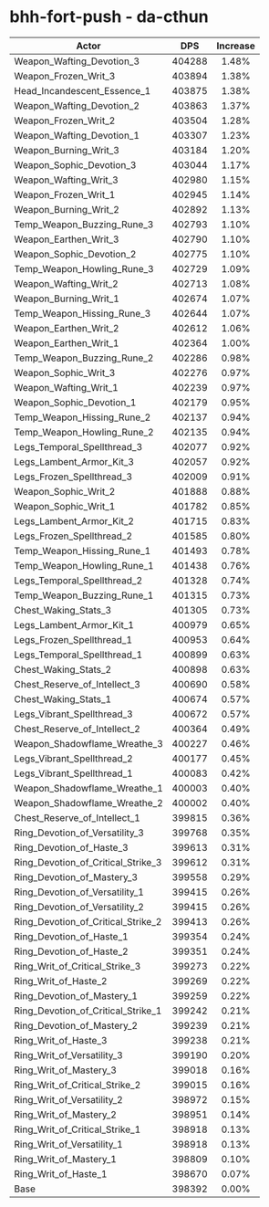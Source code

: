 # bhh-fort-push - da-cthun
| Actor | DPS | Increase |
|---|:---:|:---:|
|Weapon_Wafting_Devotion_3|404288|1.48%|
|Weapon_Frozen_Writ_3|403894|1.38%|
|Head_Incandescent_Essence_1|403875|1.38%|
|Weapon_Wafting_Devotion_2|403863|1.37%|
|Weapon_Frozen_Writ_2|403504|1.28%|
|Weapon_Wafting_Devotion_1|403307|1.23%|
|Weapon_Burning_Writ_3|403184|1.20%|
|Weapon_Sophic_Devotion_3|403044|1.17%|
|Weapon_Wafting_Writ_3|402980|1.15%|
|Weapon_Frozen_Writ_1|402945|1.14%|
|Weapon_Burning_Writ_2|402892|1.13%|
|Temp_Weapon_Buzzing_Rune_3|402793|1.10%|
|Weapon_Earthen_Writ_3|402790|1.10%|
|Weapon_Sophic_Devotion_2|402775|1.10%|
|Temp_Weapon_Howling_Rune_3|402729|1.09%|
|Weapon_Wafting_Writ_2|402713|1.08%|
|Weapon_Burning_Writ_1|402674|1.07%|
|Temp_Weapon_Hissing_Rune_3|402644|1.07%|
|Weapon_Earthen_Writ_2|402612|1.06%|
|Weapon_Earthen_Writ_1|402364|1.00%|
|Temp_Weapon_Buzzing_Rune_2|402286|0.98%|
|Weapon_Sophic_Writ_3|402276|0.97%|
|Weapon_Wafting_Writ_1|402239|0.97%|
|Weapon_Sophic_Devotion_1|402179|0.95%|
|Temp_Weapon_Hissing_Rune_2|402137|0.94%|
|Temp_Weapon_Howling_Rune_2|402135|0.94%|
|Legs_Temporal_Spellthread_3|402077|0.92%|
|Legs_Lambent_Armor_Kit_3|402057|0.92%|
|Legs_Frozen_Spellthread_3|402009|0.91%|
|Weapon_Sophic_Writ_2|401888|0.88%|
|Weapon_Sophic_Writ_1|401782|0.85%|
|Legs_Lambent_Armor_Kit_2|401715|0.83%|
|Legs_Frozen_Spellthread_2|401585|0.80%|
|Temp_Weapon_Hissing_Rune_1|401493|0.78%|
|Temp_Weapon_Howling_Rune_1|401438|0.76%|
|Legs_Temporal_Spellthread_2|401328|0.74%|
|Temp_Weapon_Buzzing_Rune_1|401315|0.73%|
|Chest_Waking_Stats_3|401305|0.73%|
|Legs_Lambent_Armor_Kit_1|400979|0.65%|
|Legs_Frozen_Spellthread_1|400953|0.64%|
|Legs_Temporal_Spellthread_1|400899|0.63%|
|Chest_Waking_Stats_2|400898|0.63%|
|Chest_Reserve_of_Intellect_3|400690|0.58%|
|Chest_Waking_Stats_1|400674|0.57%|
|Legs_Vibrant_Spellthread_3|400672|0.57%|
|Chest_Reserve_of_Intellect_2|400364|0.49%|
|Weapon_Shadowflame_Wreathe_3|400227|0.46%|
|Legs_Vibrant_Spellthread_2|400177|0.45%|
|Legs_Vibrant_Spellthread_1|400083|0.42%|
|Weapon_Shadowflame_Wreathe_1|400003|0.40%|
|Weapon_Shadowflame_Wreathe_2|400002|0.40%|
|Chest_Reserve_of_Intellect_1|399815|0.36%|
|Ring_Devotion_of_Versatility_3|399768|0.35%|
|Ring_Devotion_of_Haste_3|399613|0.31%|
|Ring_Devotion_of_Critical_Strike_3|399612|0.31%|
|Ring_Devotion_of_Mastery_3|399558|0.29%|
|Ring_Devotion_of_Versatility_1|399415|0.26%|
|Ring_Devotion_of_Versatility_2|399415|0.26%|
|Ring_Devotion_of_Critical_Strike_2|399413|0.26%|
|Ring_Devotion_of_Haste_1|399354|0.24%|
|Ring_Devotion_of_Haste_2|399351|0.24%|
|Ring_Writ_of_Critical_Strike_3|399273|0.22%|
|Ring_Writ_of_Haste_2|399269|0.22%|
|Ring_Devotion_of_Mastery_1|399259|0.22%|
|Ring_Devotion_of_Critical_Strike_1|399242|0.21%|
|Ring_Devotion_of_Mastery_2|399239|0.21%|
|Ring_Writ_of_Haste_3|399238|0.21%|
|Ring_Writ_of_Versatility_3|399190|0.20%|
|Ring_Writ_of_Mastery_3|399018|0.16%|
|Ring_Writ_of_Critical_Strike_2|399015|0.16%|
|Ring_Writ_of_Versatility_2|398972|0.15%|
|Ring_Writ_of_Mastery_2|398951|0.14%|
|Ring_Writ_of_Critical_Strike_1|398918|0.13%|
|Ring_Writ_of_Versatility_1|398918|0.13%|
|Ring_Writ_of_Mastery_1|398809|0.10%|
|Ring_Writ_of_Haste_1|398670|0.07%|
|Base|398392|0.00%|
